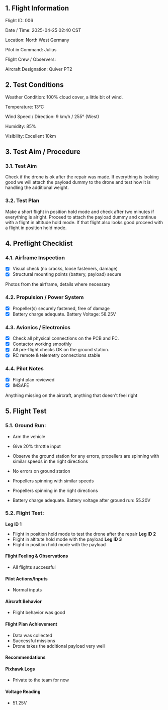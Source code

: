 ## 1. Flight Information

Flight ID: 006

Date / Time: 2025-04-25 02:40 CST

Location: North West Germany

Pilot in Command: Julius

Flight Crew / Observers:

Aircraft Designation: Quiver PT2

## 2. Test Conditions

Weather Condition: 100% cloud cover, a little bit of wind.

Temperature: 13°C

Wind Speed / Direction: 9 km/h / 255° (West)

Humidity: 85%

Visibility: Excellent 10km

## 3. Test Aim / Procedure

### 3.1. Test Aim

Check if the drone is ok after the repair was made. If everything is looking good we will attach the payload dummy to the drone and test how it is handling the additional weight.

### 3.2. Test Plan

Make a short flight in position hold mode and check after two minutes if everything is alright. Proceed to attach the payload dummy and continue with a flight in altitude hold mode. If that flight also looks good proceed with a flight in position hold mode.

## 4. Preflight Checklist

### 4.1. Airframe Inspection

- [x] Visual check (no cracks, loose fasteners, damage)
- [x] Structural mounting points (battery, payload) secure

Photos from the airframe, details where necessary

### 4.2. Propulsion / Power System

- [x] Propeller(s) securely fastened, free of damage
- [x] Battery charge adequate. Battery Voltage: 58.25V

### 4.3. Avionics / Electronics

- [x] Check all physical connections on the PCB and FC.
- [x] Contactor working smoothly
- [x] All pre-flight checks OK on the ground station.
- [x] RC remote & telemetry connections stable

### 4.4. Pilot Notes

- [x] Flight plan reviewed
- [x] IMSAFE

Anything missing on the aircraft, anything that doesn't feel right

## 5. Flight Test

### 5.1. Ground Run:

- Arm the vehicle

- Give 20% throttle input

- Observe the ground station for any errors, propellers are spinning with similar speeds in the right directions

- No errors on ground station

- Propellers spinning with similar speeds

- Propellers spinning in the right directions

- Battery charge adequate. Battery voltage after ground run: 55.20V

### 5.2. Flight Test:

**Leg ID 1**
- Flight in position hold mode to test the drone after the repair
**Leg ID 2**
- Flight in altitute hold mode with the payload
**Leg ID 3**
- Flight in position hold mode with the payload

#### Flight Feeling & Observations

- All flights successful

#### Pilot Actions/Inputs

- Normal inputs

#### Aircraft Behavior

- Flight behavior was good

#### Flight Plan Achievement

- Data was collected
- Successful missions
- Drone takes the additional payload very well

#### Recommendations


#### Pixhawk Logs

- Private to the team for now

#### Voltage Reading

- 51.25V
